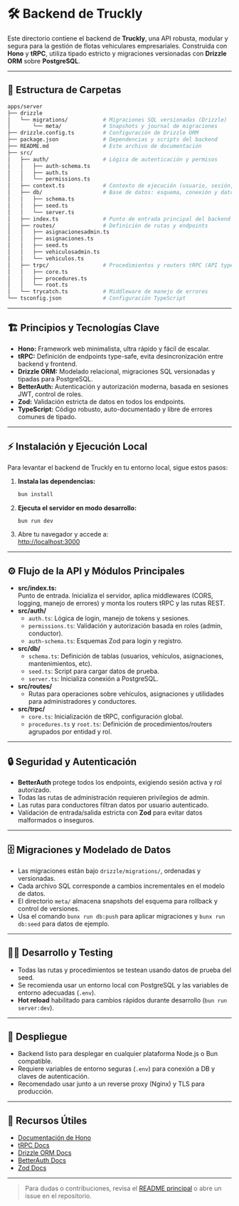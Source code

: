 # 🛠️ Backend de Truckly

Este directorio contiene el backend de **Truckly**, una API robusta, modular y segura para la gestión de flotas vehiculares empresariales. Construida con **Hono** y **tRPC**, utiliza tipado estricto y migraciones versionadas con **Drizzle ORM** sobre **PostgreSQL**.

---

## 📂 Estructura de Carpetas

```bash
apps/server
├── drizzle
│   └── migrations/           # Migraciones SQL versionadas (Drizzle)
│       └── meta/             # Snapshots y journal de migraciones
├── drizzle.config.ts         # Configuración de Drizzle ORM
├── package.json              # Dependencias y scripts del backend
├── README.md                 # Este archivo de documentación
├── src/
│   ├── auth/                 # Lógica de autenticación y permisos
│   │   ├── auth-schema.ts
│   │   ├── auth.ts
│   │   └── permissions.ts
│   ├── context.ts            # Contexto de ejecución (usuario, sesión, etc.)
│   ├── db/                   # Base de datos: esquema, conexión y datos de prueba
│   │   ├── schema.ts
│   │   ├── seed.ts
│   │   └── server.ts
│   ├── index.ts              # Punto de entrada principal del backend
│   ├── routes/               # Definición de rutas y endpoints
│   │   ├── asignacionesadmin.ts
│   │   ├── asignaciones.ts
│   │   ├── seed.ts
│   │   ├── vehiculosadmin.ts
│   │   └── vehiculos.ts
│   ├── trpc/                 # Procedimientos y routers tRPC (API type-safe)
│   │   ├── core.ts
│   │   ├── procedures.ts
│   │   └── root.ts
│   └── trycatch.ts           # Middleware de manejo de errores
└── tsconfig.json             # Configuración TypeScript
```

---

## 🏗️ Principios y Tecnologías Clave

- **Hono:** Framework web minimalista, ultra rápido y fácil de escalar.
- **tRPC:** Definición de endpoints type-safe, evita desincronización entre backend y frontend.
- **Drizzle ORM:** Modelado relacional, migraciones SQL versionadas y tipadas para PostgreSQL.
- **BetterAuth:** Autenticación y autorización moderna, basada en sesiones JWT, control de roles.
- **Zod:** Validación estricta de datos en todos los endpoints.
- **TypeScript:** Código robusto, auto-documentado y libre de errores comunes de tipado.

---

## ⚡ Instalación y Ejecución Local

Para levantar el backend de Truckly en tu entorno local, sigue estos pasos:

1. **Instala las dependencias:**
    ```sh
    bun install
    ```

2. **Ejecuta el servidor en modo desarrollo:**
    ```sh
    bun run dev
    ```

3. Abre tu navegador y accede a:  
   [http://localhost:3000](http://localhost:3000)

---

## ⚙️ Flujo de la API y Módulos Principales

- **src/index.ts:**  
  Punto de entrada. Inicializa el servidor, aplica middlewares (CORS, logging, manejo de errores) y monta los routers tRPC y las rutas REST.
- **src/auth/**  
  - `auth.ts`: Lógica de login, manejo de tokens y sesiones.
  - `permissions.ts`: Validación y autorización basada en roles (admin, conductor).
  - `auth-schema.ts`: Esquemas Zod para login y registro.
- **src/db/**  
  - `schema.ts`: Definición de tablas (usuarios, vehículos, asignaciones, mantenimientos, etc).
  - `seed.ts`: Script para cargar datos de prueba.
  - `server.ts`: Inicializa conexión a PostgreSQL.
- **src/routes/**  
  - Rutas para operaciones sobre vehículos, asignaciones y utilidades para administradores y conductores.
- **src/trpc/**  
  - `core.ts`: Inicialización de tRPC, configuración global.
  - `procedures.ts` y `root.ts`: Definición de procedimientos/routers agrupados por entidad y rol.

---

## 🔒 Seguridad y Autenticación

- **BetterAuth** protege todos los endpoints, exigiendo sesión activa y rol autorizado.
- Todas las rutas de administración requieren privilegios de admin.
- Las rutas para conductores filtran datos por usuario autenticado.
- Validación de entrada/salida estricta con **Zod** para evitar datos malformados o inseguros.

---

## 🗄️ Migraciones y Modelado de Datos

- Las migraciones están bajo `drizzle/migrations/`, ordenadas y versionadas.
- Cada archivo SQL corresponde a cambios incrementales en el modelo de datos.
- El directorio `meta/` almacena snapshots del esquema para rollback y control de versiones.
- Usa el comando `bunx run db:push` para aplicar migraciones y `bunx run db:seed` para datos de ejemplo.

---

## 🧑‍💻 Desarrollo y Testing

- Todas las rutas y procedimientos se testean usando datos de prueba del seed.
- Se recomienda usar un entorno local con PostgreSQL y las variables de entorno adecuadas (`.env`).
- **Hot reload** habilitado para cambios rápidos durante desarrollo (`bun run server:dev`).

---

## 🚀 Despliegue

- Backend listo para desplegar en cualquier plataforma Node.js o Bun compatible.
- Requiere variables de entorno seguras (`.env`) para conexión a DB y claves de autenticación.
- Recomendado usar junto a un reverse proxy (Nginx) y TLS para producción.

---

## 📖 Recursos Útiles

- [Documentación de Hono](https://honojs.dev/)
- [tRPC Docs](https://trpc.io/docs)
- [Drizzle ORM Docs](https://orm.drizzle.team/docs)
- [BetterAuth Docs](https://betterauth.dev/)
- [Zod Docs](https://zod.dev/)

---

> Para dudas o contribuciones, revisa el [README principal](../../README.md) o abre un issue en el repositorio.